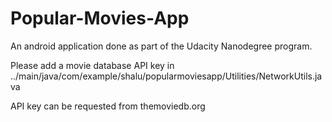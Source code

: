 # Popular-Movies-App

An android application done as part of the Udacity Nanodegree program. 

Please add a movie database API key in ../main/java/com/example/shalu/popularmoviesapp/Utilities/NetworkUtils.java

API key can be requested from themoviedb.org
